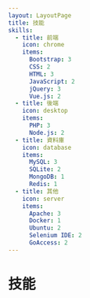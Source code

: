 ```yaml
---
layout: LayoutPage
title: 技能
skills:
  - title: 前端
    icon: chrome
    items:
      Bootstrap: 3
      CSS: 2
      HTML: 3
      JavaScript: 2
      jQuery: 3
      Vue.js: 2
  - title: 後端
    icon: desktop
    items:
      PHP: 3
      Node.js: 2
  - title: 資料庫
    icon: database
    items:
      MySQL: 3
      SQLite: 2
      MongoDB: 1
      Redis: 1
  - title: 其他
    icon: server
    items:
      Apache: 3
      Docker: 1
      Ubuntu: 2
      Selenium IDE: 2
      GoAccess: 2
---
```

# <span class="fa fa-bar-chart-o fa-fw"></span> 技能

<div class="row">
  <div class="col-md-6 p-md-2">
    <SkillCard :skill="$page.frontmatter.skills[0]"/>
    <SkillCard :skill="$page.frontmatter.skills[2]"/>
  </div>
  <div class="col-md-6 p-md-2">
    <SkillCard :skill="$page.frontmatter.skills[1]"/>
    <SkillCard :skill="$page.frontmatter.skills[3]"/>
  </div>
</div>